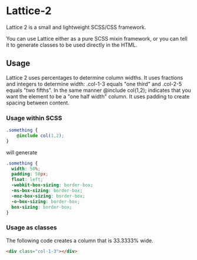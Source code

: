 Lattice-2
=========

Lattice 2 is a small and lightweight SCSS/CSS framework.

You can use Lattice either as a pure SCSS mixin framework, or you can tell it to generate classes to be used directly in the HTML.


## Usage
Lattice 2 uses percentages to determine column widths. It uses fractions and integers to determine width: .col-1-3 equals "one third" and .col-2-5 equals "two fifths". In the same manner @include col(1,2); indicates that you want the element to be a "one half width" column. It uses padding to create spacing between content.

### Usage within SCSS
```scss
.something {
	@include col(1,2);
}
```

will generate

```css
.something {
  width: 50%;
  padding: 50px;
  float: left;
  -webkit-box-sizing: border-box;
  -ms-box-sizing: border-box;
  -moz-box-sizing: border-box;
  -o-box-sizing: border-box;
  box-sizing: border-box; 
}
```

### Usage as classes
The following code creates a column that is 33.3333% wide.

```html
<div class="col-1-3"></div>
```

